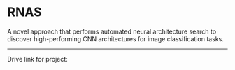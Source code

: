 # RNAS
A novel approach that performs automated neural architecture search to discover high-performing CNN architectures for image classification tasks.
____________________________________

Drive link for project: [](https://drive.google.com/drive/folders/1sN1SZTpNGzSOV5H4qqG3bS7qm8QX9qxT?usp=sharing)
